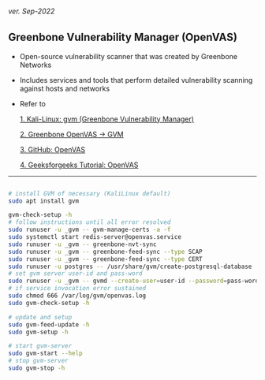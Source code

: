 <h6>ver. Sep-2022</h6>
<h2> Greenbone Vulnerability Manager (OpenVAS)</h2>

-   Open-source vulnerability scanner that was created by Greenbone Networks
-   Includes services and tools that perform detailed vulnerability scanning against hosts and networks
-   Refer to

    [1. Kali-Linux: gvm (Greenbone Vulnerability Manager)](https://www.kali.org/tools/gvm)

    [2. Greenbone OpenVAS -> GVM](https://greenbone.github.io/docs/latest/background.html#history-of-the-openvas-project)

    [3. GitHub: OpenVAS](https://github.com/greenbone/openvas-scanner)

    [4. Geeksforgeeks Tutorial: OpenVAS](https://www.geeksforgeeks.org/installing-openvas-on-kali-linux/)

---

```sh

# install GVM of necessary (KaliLinux default)
sudo apt install gvm

gvm-check-setup -h
# follow instructions until all error resolved
sudo runuser -u _gvm -- gvm-manage-certs -a -f
sudo systemctl start redis-server@openvas.service
sudo runuser -u _gvm -- greenbone-nvt-sync
sudo runuser -u _gvm -- greenbone-feed-sync --type SCAP
sudo runuser -u _gvm -- greenbone-feed-sync --type CERT
sudo runuser -u postgres -- /usr/share/gvm/create-postgresql-database
# set gvm server user-id and pass-word
sudo runuser -u _gvm -- gvmd --create-user=user-id --password=pass-word
# if service invocation error sustained
sudo chmod 666 /var/log/gvm/openvas.log
sudo gvm-check-setup -h

# update and setup
sudo gvm-feed-update -h
sudo gvm-setup -h

# start gvm-server
sudo gvm-start --help
# stop gvm-server
sudo gvm-stop -h


```
